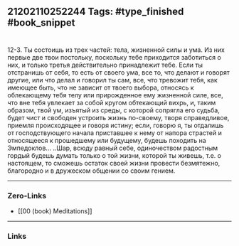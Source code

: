 21202110252244
Tags: #type_finished #book_snippet 
---
# 

 12-3. Ты состоишь из трех частей: тела, жизненной силы и ума. Из них первые две твои постольку, поскольку тебе приходится заботиться о них, и только третья действительно принадлежит тебе. Если ты отстранишь от себя, то есть от своего ума, все то, что делают и говорят другие, или что делал и говорил ты сам, все, что тревожит тебя, как имеющее быть, что не зависит от твоего выбора, относясь к облекающему тебя телу или прирожденное ему жизненной силе, все, что вне тебя увлекает за собой кругом обтекающий вихрь, и, таким образом, твой ум, изъятый из среды, с которой сопрягла его судьба, будет чист и свободен устроить жизнь по-своему, творя справедливое, приемля происходящее и говоря истину; если, говорю я, ты отдалишь от господствующего начала приставшее к нему от напора страстей и относящееся к прошедшему или будущему, будешь походить на Эмпедоклов... ..Шар, всюду равный себе, одиночеством радостным гордый  будешь думать только о той жизни, которой ты живешь, т.е. о настоящем,  то сможешь остаток своей жизни провести безмятежно, благородно и в дружеском общении со своим гением. 

---
### Zero-Links
 - [[00 (book) Meditations]]
---
### Links
